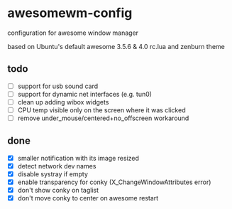 # awesomewm-config
configuration for awesome window manager

based on Ubuntu's default awesome 3.5.6 & 4.0 rc.lua and zenburn theme

## todo
- [ ] support for usb sound card
- [ ] support for dynamic net interfaces (e.g. tun0)
- [ ] clean up adding wibox widgets
- [ ] CPU temp visible only on the screen where it was clicked
- [ ] remove under_mouse/centered+no_offscreen workaround

## done
- [x] smaller notification with its image resized
- [x] detect network dev names
- [x] disable systray if empty
- [x] enable transparency for conky (X_ChangeWindowAttributes error)
- [x] don't show conky on taglist
- [x] don't move conky to center on awesome restart
